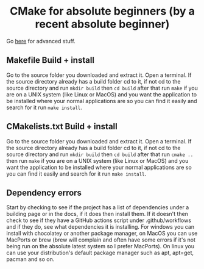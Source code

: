 <h1 align=center>CMake for absolute beginners (by a recent absolute beginner)</h1>

Go [here](https://makefiletutorial.com/) for advanced stuff. 


## Makefile Build + install

Go to the source folder you downloaded and extract it. Open a terminal. If the source directory already has a build folder cd to it, if not cd to the source directory and run `mkdir build` then `cd build` after that run `make` if you are on a UNIX system (like Linux or MacOS) and you want the application to be installed where your normal applications are so you can find it easily and search for it run `make install`. 


## CMakelists.txt Build + install

Go to the source folder you downloaded and extract it. Open a terminal. If the source directory already has a build folder cd to it, if not cd to the source directory and run `mkdir build` then `cd build` after that run `cmake ..` then run `make` if you are on a UNIX system (like Linux or MacOS) and you want the application to be installed where your normal applications are so you can find it easily and search for it run `make install`. 


## Dependency errors 

Start by checking to see if the project has a list of dependencies under a building page or in the docs, if it does then install them. If it doesn't then check to see if they have a GitHub actions script under .github/workflows and if they do, see what dependencies it is installing. For windows you can install with chocolatey or another package manager, on MacOS you can use MacPorts or brew (brew will complain and often have some errors if it's not being run on the absolute latest system so I prefer MacPorts). On linux you can use your distribution's default package manager such as apt, apt=get, pacman and so on. 
